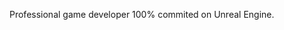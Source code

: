 Professional game developer 100% commited on Unreal Engine.

<!---
MichaelCenger/MichaelCenger is a ✨ special ✨ repository because its `README.md` (this file) appears on your GitHub profile.
You can click the Preview link to take a look at your changes.
--->
